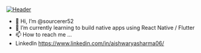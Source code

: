 [![Header](https://www.canva.com/design/DAEsrfZP1Bk/PEclE7vbdJfBwnS1QyJCGg/watch?utm_content=DAEsrfZP1Bk&utm_campaign=designshare&utm_medium=link&utm_source=publishsharelink)](https://www.canva.com/design/DAEsrfZP1Bk/PEclE7vbdJfBwnS1QyJCGg/watch?utm_content=DAEsrfZP1Bk&utm_campaign=designshare&utm_medium=link&utm_source=publishsharelink)

- 👋 Hi, I’m @sourcerer52
- 🌱 I’m currently learning to build native apps using React Native / Flutter
- 📫 How to reach me ...
- LinkedIn https://www.linkedin.com/in/aishwaryasharma06/

<!---
sourcerer52/sourcerer52 is a ✨ special ✨ repository because its `README.md` (this file) appears on your GitHub profile.
You can click the Preview link to take a look at your changes.
--->
